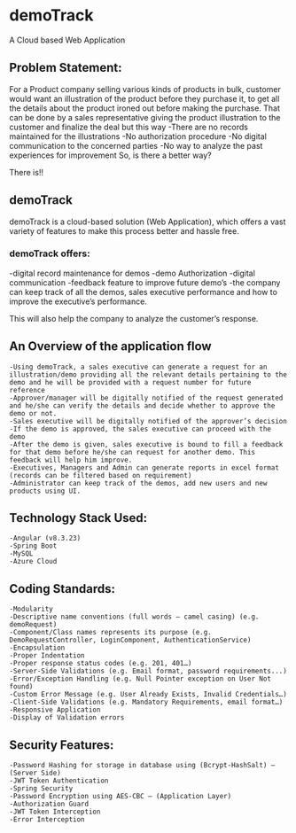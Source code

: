 # demoTrack
A Cloud based Web Application

## Problem Statement: 
For a Product company selling various kinds of products in bulk, customer would want an illustration of the product before they purchase it, to get all the details about the product ironed out before making the purchase.
That can be done by a sales representative giving the product illustration to the customer and finalize the deal but this way
-There are no records maintained for the illustrations
-No authorization procedure
-No digital communication to the concerned parties
-No way to analyze the past experiences for improvement
So, is there a better way?

There is!!

## demoTrack
demoTrack is a cloud-based solution (Web Application), which offers a vast variety of features to make this process better and hassle free.

### demoTrack offers:
-digital record maintenance for demos
-demo Authorization
-digital communication
-feedback feature to improve future demo’s
-the company can keep track of all the demos, sales executive performance and how to improve the executive’s performance.

This will also help the company to analyze the customer’s response.

## An Overview of the application flow

	-Using demoTrack, a sales executive can generate a request for an illustration/demo providing all the relevant details pertaining to the demo and he will be provided with a request number for future reference
	-Approver/manager will be digitally notified of the request generated and he/she can verify the details and decide whether to approve the demo or not.
	-Sales executive will be digitally notified of the approver’s decision
	-If the demo is approved, the sales executive can proceed with the demo
	-After the demo is given, sales executive is bound to fill a feedback for that demo before he/she can request for another demo. This feedback will help him improve.
	-Executives, Managers and Admin can generate reports in excel format (records can be filtered based on requirement)
	-Administrator can keep track of the demos, add new users and new products using UI.

## Technology Stack Used:
	-Angular (v8.3.23)
	-Spring Boot
	-MySQL
	-Azure Cloud

## Coding Standards: 

    -Modularity
    -Descriptive name conventions (full words – camel casing) (e.g. demoRequest)
    -Component/Class names represents its purpose (e.g. DemoRequestController, LoginComponent, AuthenticationService)
	-Encapsulation
    -Proper Indentation
    -Proper response status codes (e.g. 201, 401…)
	-Server-Side Validations (e.g. Email format, password requirements...)
    -Error/Exception Handling (e.g. Null Pointer exception on User Not found)
    -Custom Error Message (e.g. User Already Exists, Invalid Credentials…)
	-Client-Side Validations (e.g. Mandatory Requirements, email format…)
    -Responsive Application
    -Display of Validation errors

## Security Features: 

	-Password Hashing for storage in database using (Bcrypt-HashSalt) – (Server Side)
	-JWT Token Authentication
    -Spring Security
	-Password Encryption using AES-CBC – (Application Layer)
	-Authorization Guard
    -JWT Token Interception
    -Error Interception
